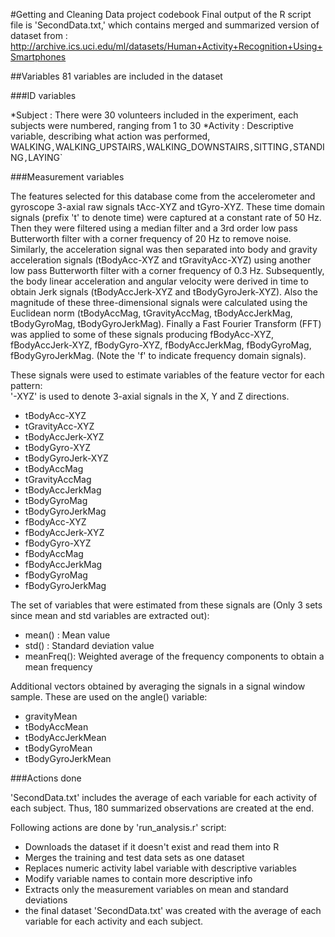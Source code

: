 #Getting and Cleaning Data project codebook
Final output of the R script file is 'SecondData.txt,' which contains merged and summarized version of dataset from : http://archive.ics.uci.edu/ml/datasets/Human+Activity+Recognition+Using+Smartphones

##Variables
81 variables are included in the dataset

###ID variables

*Subject : There were 30 volunteers included in the experiment, each subjects were numbered, ranging from 1 to 30
*Activity : Descriptive variable, describing what action was performed, WALKING`,`WALKING_UPSTAIRS`,`WALKING_DOWNSTAIRS`,`SITTING`,`STANDING`,`LAYING`

###Measurement variables

The features selected for this database come from the accelerometer and gyroscope 3-axial raw signals tAcc-XYZ and tGyro-XYZ. These time domain signals (prefix 't' to denote time) were captured at a constant rate of 50 Hz. Then they were filtered using a median filter and a 3rd order low pass Butterworth filter with a corner frequency of 20 Hz to remove noise. Similarly, the acceleration signal was then separated into body and gravity acceleration signals (tBodyAcc-XYZ and tGravityAcc-XYZ) using another low pass Butterworth filter with a corner frequency of 0.3 Hz. 
Subsequently, the body linear acceleration and angular velocity were derived in time to obtain Jerk signals (tBodyAccJerk-XYZ and tBodyGyroJerk-XYZ). Also the magnitude of these three-dimensional signals were calculated using the Euclidean norm (tBodyAccMag, tGravityAccMag, tBodyAccJerkMag, tBodyGyroMag, tBodyGyroJerkMag). 
Finally a Fast Fourier Transform (FFT) was applied to some of these signals producing fBodyAcc-XYZ, fBodyAccJerk-XYZ, fBodyGyro-XYZ, fBodyAccJerkMag, fBodyGyroMag, fBodyGyroJerkMag. (Note the 'f' to indicate frequency domain signals). 

These signals were used to estimate variables of the feature vector for each pattern:  
'-XYZ' is used to denote 3-axial signals in the X, Y and Z directions.

* tBodyAcc-XYZ
* tGravityAcc-XYZ
* tBodyAccJerk-XYZ
* tBodyGyro-XYZ
* tBodyGyroJerk-XYZ
* tBodyAccMag
* tGravityAccMag
* tBodyAccJerkMag
* tBodyGyroMag
* tBodyGyroJerkMag
* fBodyAcc-XYZ
* fBodyAccJerk-XYZ
* fBodyGyro-XYZ
* fBodyAccMag
* fBodyAccJerkMag
* fBodyGyroMag
* fBodyGyroJerkMag

The set of variables that were estimated from these signals are (Only 3 sets since mean and std variables are extracted out): 

* mean() : Mean value
* std() : Standard deviation value
* meanFreq(): Weighted average of the frequency components to obtain a mean frequency

Additional vectors obtained by averaging the signals in a signal window sample. These are used on the angle() variable:

* gravityMean
* tBodyAccMean
* tBodyAccJerkMean
* tBodyGyroMean
* tBodyGyroJerkMean

###Actions done

'SecondData.txt' includes the average of each variable for each activity of each subject. Thus, 180 summarized observations are created at the end.

Following actions are done by 'run_analysis.r' script:

* Downloads the dataset if it doesn't exist and read them into R
* Merges the training and test data sets as one dataset
* Replaces numeric activity label variable with descriptive variables
* Modify variable names to contain more descriptive info
* Extracts only the measurement variables on mean and standard deviations
* the final dataset 'SecondData.txt' was created with the average of each variable for each activity and each subject.